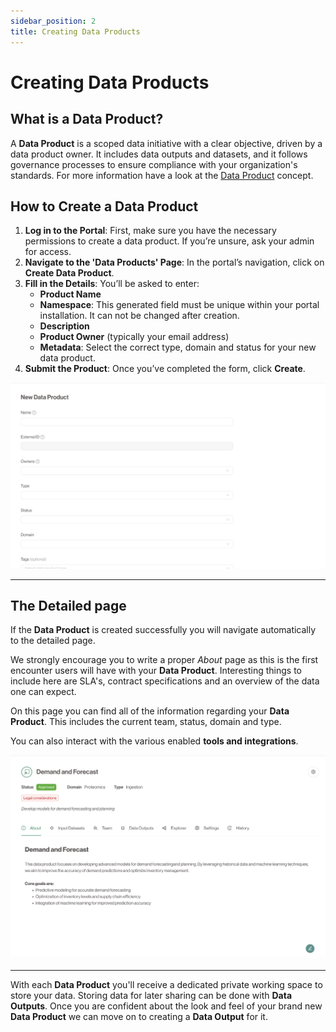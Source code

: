 ```yaml
---
sidebar_position: 2
title: Creating Data Products
---
```


# Creating Data Products

## What is a Data Product?

A **Data Product** is a scoped data initiative with a clear objective, driven by a data product owner.
It includes data outputs and datasets, and it follows governance processes to ensure compliance with your organization's standards.
For more information have a look at the [Data Product](../concepts/data-products) concept.

## How to Create a Data Product

1. **Log in to the Portal**: First, make sure you have the necessary permissions to create a data product. If you’re unsure, ask your admin for access.
2. **Navigate to the 'Data Products' Page**: In the portal’s navigation, click on **Create Data Product**.
3. **Fill in the Details**: You’ll be asked to enter:
   - **Product Name**
   - **Namespace**: This generated field must be unique within your portal installation. It can not be changed after creation.
   - **Description**
   - **Product Owner** (typically your email address)
   - **Metadata**: Select the correct type, domain and status for your new data product.
4. **Submit the Product**: Once you’ve completed the form, click **Create**.

![Creating a Data Product](./img/create-data-product.png)

---

## The Detailed page

If the **Data Product** is created successfully you will navigate automatically to the detailed page.

We strongly encourage you to write a proper *About* page as this is the first encounter users will have with your **Data Product**.
Interesting things to include here are SLA's, contract specifications and an overview of the data one can expect.

On this page you can find all of the information regarding your **Data Product**. This includes the current team, status, domain and type.

You can also interact with the various enabled **tools and integrations**.

![Detailed Data Product](./img/data-product-detail.png)

---

With each **Data Product** you'll receive a dedicated private working space to store your data. Storing data for later sharing can be done with **Data Outputs**.
Once you are confident about the look and feel of your brand new **Data Product** we can move on to creating a **Data Output** for it.
